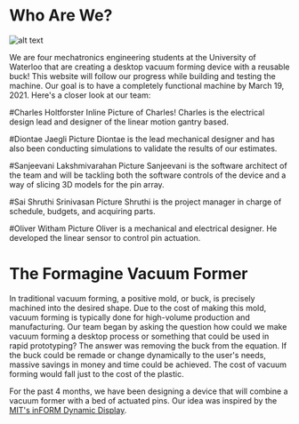 Who Are We?
===========
![alt text](formagine.github.io\logo_transparent.png "Logo")

We are four mechatronics engineering students at the University of Waterloo that are creating a desktop vacuum forming device with a reusable buck! This website will follow our progress while building and testing the machine. Our goal is to have a completely functional machine by March 19, 2021.
Here's a closer look at our team:

#Charles Holtforster
Inline Picture of Charles! 
Charles is the electrical design lead and designer of the linear motion gantry based.

#Diontae Jaegli
Picture
Diontae is the lead mechanical designer and has also been conducting simulations to validate the results of our estimates. 

#Sanjeevani Lakshmivarahan
Picture
Sanjeevani is the software architect of the team and will be tackling both the software controls of the device and a way of slicing 3D models for the pin array. 

#Sai Shruthi Srinivasan
Picture
Shruthi is the project manager in charge of schedule, budgets, and acquiring parts.

#Oliver Witham
Picture
Oliver is a mechanical and electrical designer. He developed the linear sensor to control pin actuation.

The Formagine Vacuum Former
========
In traditional vacuum forming, a positive mold, or buck, is precisely machined into the desired shape. Due to the cost of making this mold, vacuum forming is typically done for high-volume production and manufacturing. Our team began by asking the question how could we make vacuum forming a desktop process or something that could be used in rapid prototyping? The answer was removing the buck from the equation. If the buck could be remade or change dynamically to the user's needs, massive savings in money and time could be achieved. The cost of vacuum forming would fall just to the cost of the plastic. 

For the past 4 months, we have been designing a device that will combine a vacuum former with a bed of actuated pins. 
Our idea was inspired by the [MIT's inFORM Dynamic Display](https://tangible.media.mit.edu/project/inform/).



